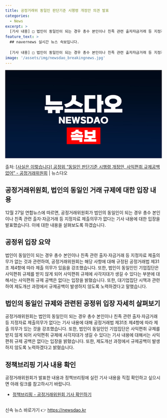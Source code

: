 ```yaml
---
title: 공정거래위 동일인 판단기준 시행령 개정안 의견 발표
categories:
  - News
excerpt: >
  [기사 내용] □ 법인이 동일인이 되는 경우 총수 본인이나 친족 관련 출자자금거래 등 지정자료 제출의무가 없…
feature_text: >
  ## navernews 실시간 뉴스 속보입니다.

  [기사 내용] □ 법인이 동일인이 되는 경우 총수 본인이나 친족 관련 출자자금거래 등 지정자료 제출의무가 없…
image: '/assets/img/newsdao_breakingnews.jpg'
---
```


![뉴스다오 속보](/assets/img/newsdao_breakingnews.jpg)

<p>출처: <a href="https://newsdao.kr/2895" rel="dofollow">[사실은 이렇습니다] 공정위 “동일인 판단기준 시행령 개정안, 사익편취 규제공백 없어”  - 공정거래위원회</a> | 뉴스다오</p>

<h2>공정거래위원회, 법인의 동일인 거래 규제에 대한 입장 내용</h2>
<p data-ke-size="size16">12월 27일 연합뉴스에 따르면, 공정거래위원회가 법인의 동일인이 되는 경우 총수 본인이나 친족 관련 출자·자금거래 등 지정자료 제출의무가 없다는 기사 내용에 대한 입장을 발표했습니다. 이에 대한 내용을 살펴보도록 하겠습니다.</p>

<h2 data-ke-size="size26">공정위 입장 요약</h2>
<p data-ke-size="size16">법인이 동일인이 되는 경우 총수 본인이나 친족 관련 출자·자금거래 등 지정자료 제출의무가 없는 것과 관련하여, 공정거래위원회는 해당 사항에 대해 규정된 공정거래법 제31조 제4항에 따라 제출 의무가 있음을 강조했습니다. 또한, 법인이 동일인인 기업집단은 사익편취 규제를 받지 않게 되어 사익편취 규제에 사각지대가 생길 수 있다는 부분에 대해서는 사익편취 규제 공백은 없다는 입장을 밝혔습니다. 또한, 대기업집단 시책과 관련하여 제도개선 과정에서 규제공백이 발생하지 않도록 노력하겠다고 말했습니다. </p>

<h2 data-ke-size="size26">법인의 동일인 규제와 관련된 공정위 입장 자세히 살펴보기</h2>
<p data-ke-size="size16">공정거래위원회는 법인의 동일인이 되는 경우 총수 본인이나 친족 관련 출자·자금거래 등 지정자료 제출의무가 없다는 기사 내용에 대해 공정거래법 제31조 제4항에 따라 제출 의무가 있는 것을 강조했습니다. 또한, 법인이 동일인인 기업집단은 사익편취 규제를 받지 않게 되어 사익편취 규제에 사각지대가 생길 수 있다는 기사 내용에 대해서는 사익편취 규제 공백은 없다는 입장을 밝혔습니다. 또한, 제도개선 과정에서 규제공백이 발생하지 않도록 노력하겠다고 밝혔습니다.</p>

<h2 data-ke-size="size26">정책브리핑 기사 내용 확인</h2>
<p data-ke-size="size16">공정거래위원회가 발표한 내용과 정책브리핑에 실린 기사 내용을 직접 확인하고 싶으시면 아래 링크를 참고하시기 바랍니다.</p>
<ul>
	<li><a href="https://newsdao.kr/2895">정책브리핑 - 공정거래위원회 기사 확인하기</a></li>
</ul>
<h2></h2> 

신속 뉴스 바로가기 👉 <a href="https://newsdao.kr" rel="dofollow">https://newsdao.kr</a>


